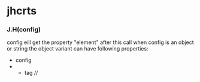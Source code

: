 # jhcrts

### J.H(config)

config eill get the property "element" after this call when config is an object or string
the object variant can have following properties:

- config
- - tag // 

